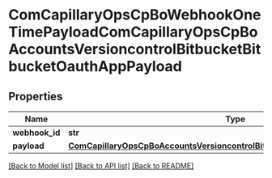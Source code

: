 # ComCapillaryOpsCpBoWebhookOneTimePayloadComCapillaryOpsCpBoAccountsVersioncontrolBitbucketBitbucketOauthAppPayload

## Properties
Name | Type | Description | Notes
------------ | ------------- | ------------- | -------------
**webhook_id** | **str** |  | [optional] 
**payload** | [**ComCapillaryOpsCpBoAccountsVersioncontrolBitbucketBitbucketOauthAppPayload**](ComCapillaryOpsCpBoAccountsVersioncontrolBitbucketBitbucketOauthAppPayload.md) |  | [optional] 

[[Back to Model list]](../README.md#documentation-for-models) [[Back to API list]](../README.md#documentation-for-api-endpoints) [[Back to README]](../README.md)

